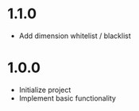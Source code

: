 # 1.1.0

* Add dimension whitelist / blacklist

# 1.0.0

* Initialize project
* Implement basic functionality
